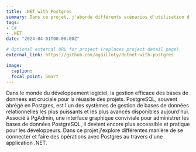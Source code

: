 ```yaml
---
title: .NET with Postgres
summary: Dans ce projet, j'aborde différents scénarios d'utilisation d'une base de données Postgres dans différents types de projets .NET avec C#.
tags:
- C#
- .NET
date: "2024-04-01T00:00:00Z"

# Optional external URL for project (replaces project detail page).
external_link: https://github.com/agailloty/dotnet-with-postgres

image:
  caption: 
  focal_point: Smart
---
```


Dans le monde du développement logiciel, la gestion efficace des bases de données est cruciale pour la réussite des projets. PostgreSQL, souvent abrégé en Postgres, est l'un des systèmes de gestion de bases de données relationnelles les plus puissants et les plus avancés disponibles aujourd'hui. Associé à PgAdmin, une interface graphique conviviale pour administrer les bases de données PostgreSQL, il devient encore plus accessible et pratique pour les développeurs.
Dans ce projet j'explore différentes manière de se connecter et faire des opérations avec Postgres au travers d'une application .NET.